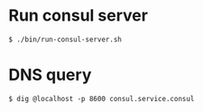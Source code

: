 # Run consul server

```
$ ./bin/run-consul-server.sh
```

# DNS query

```
$ dig @localhost -p 8600 consul.service.consul
```